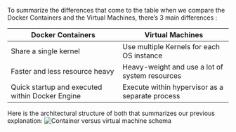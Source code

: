 To summarize the differences that come to the table when we compare the Docker Containers 
and the Virtual Machines, there’s 3 main differences : 

|Docker Containers|Virtual Machines|
|---|---|
| Share a single kernel | Use multiple Kernels for each OS instance |
| Faster and less resource heavy | Heavy-weight and use a lot of system resources |
| Quick startup and executed within Docker Engine | Execute within hypervisor as a separate process |

Here is the architectural structure of both that summarizes our previous explanation: 
![Container versus virtual machine schema](http://img.scoop.it/tImVj_1Pbqv0HJDyMWTmBbnTzqrqzN7Y9aBZTaXoQ8Q=)
